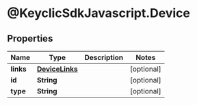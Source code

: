 # @KeyclicSdkJavascript.Device

## Properties
Name | Type | Description | Notes
------------ | ------------- | ------------- | -------------
**links** | [**DeviceLinks**](DeviceLinks.md) |  | [optional] 
**id** | **String** |  | [optional] 
**type** | **String** |  | [optional] 


